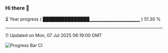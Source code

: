 ### Hi there 👋

⏳ Year progress { ███████████████▁▁▁▁▁▁▁▁▁▁▁▁▁▁▁ } 51.30 %

---

⏰ Updated on Mon, 07 Jul 2025 06:19:00 GMT

![Progress Bar CI](https://github.com/Shyam-Makwana/GitHub-Actions-Demo/workflows/Progress%20Bar%20CI/badge.svg)
